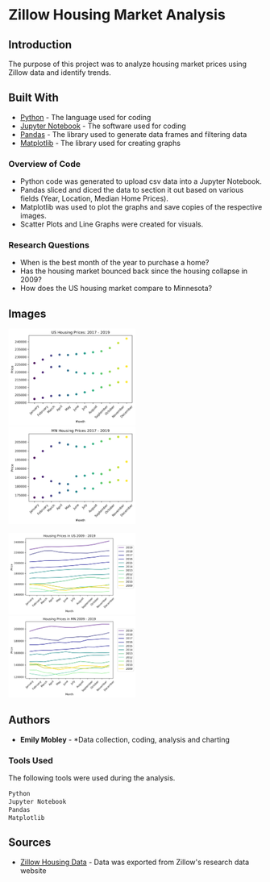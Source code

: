 # Zillow Housing Market Analysis

## Introduction

The purpose of this project was to analyze housing market prices using Zillow data and identify trends.  



## Built With

* [Python](https://www.python.org/) - The language used for coding
* [Jupyter Notebook](https://jupyter.org/) - The software used for coding
* [Pandas](https://pandas.pydata.org/) - The library used to generate data frames and filtering data
* [Matplotlib](https://matplotlib.org/) - The library used for creating graphs

### Overview of Code

* Python code was generated to upload csv data into a Jupyter Notebook.  
* Pandas sliced and diced the data to section it out based on various fields (Year, Location, Median Home Prices).
* Matplotlib was used to plot the graphs and save copies of the respective images.  
* Scatter Plots and Line Graphs were created for visuals.  

### Research Questions

* When is the best month of the year to purchase a home?
* Has the housing market bounced back since the housing collapse in 2009?
* How does the US housing market compare to Minnesota?

## Images
<img src="US_Scatter.png" alt="drawing" height="50%" width="50%"/> <img src="MN_Scatter.png" alt="drawing" height="50%" width="50%"/>

<img src="US_Line.png" alt="drawing" height="50%" width="50%"/>
<img src="MN_Line.png" alt="drawing" height="50%" width="50%"/>



## Authors

* **Emily Mobley** - *Data collection, coding, analysis and charting

### Tools Used

The following tools were used during the analysis.

```
Python
Jupyter Notebook
Pandas
Matplotlib
```

## Sources

* [Zillow Housing Data](https://www.zillow.com/research/data/) - Data was exported from Zillow's research data website


